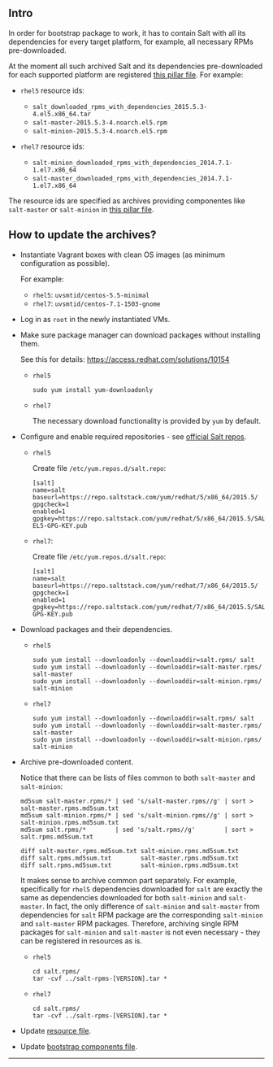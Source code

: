 
## Intro ##

In order for bootstrap package to work, it has to contain Salt with all
its dependencies for every target platform, for example,
all necessary RPMs pre-downloaded.

At the moment all such archived Salt and its dependencies pre-downloaded
for each supported platform are registered [this pillar file][1].
For example:

*   `rhel5` resource ids:

    *   `salt_downloaded_rpms_with_dependencies_2015.5.3-4.el5.x86_64.tar`
    *   `salt-master-2015.5.3-4.noarch.el5.rpm`
    *   `salt-minion-2015.5.3-4.noarch.el5.rpm`

*   `rhel7` resource ids:

    *   `salt-minion_downloaded_rpms_with_dependencies_2014.7.1-1.el7.x86_64`
    *   `salt-master_downloaded_rpms_with_dependencies_2014.7.1-1.el7.x86_64`

The resource ids are specified as archives providing componentes
like `salt-master` or `salt-minion` in [this pillar file][2].

## How to update the archives? ##

*   Instantiate Vagrant boxes with clean OS images
    (as minimum configuration as possible).

    For example:

    *   `rhel5`: `uvsmtid/centos-5.5-minimal`
    *   `rhel7`: `uvsmtid/centos-7.1-1503-gnome`

*   Log in as `root` in the newly instantiated VMs.

*   Make sure package manager can download packages without installing them.

    See this for details: https://access.redhat.com/solutions/10154

    *   `rhel5`

        ```
        sudo yum install yum-downloadonly
        ```

    *   `rhel7`

        The necessary download functionality is provided by `yum` by default.

*   Configure and enable required repositories - see [official Salt repos][3].

    *   `rhel5`

        Create file `/etc/yum.repos.d/salt.repo`:

        ```
        [salt]
        name=salt
        baseurl=https://repo.saltstack.com/yum/redhat/5/x86_64/2015.5/
        gpgcheck=1
        enabled=1
        gpgkey=https://repo.saltstack.com/yum/redhat/5/x86_64/2015.5/SALTSTACK-EL5-GPG-KEY.pub
        ```

    *   `rhel7`:

        Create file `/etc/yum.repos.d/salt.repo`:

        ```
        [salt]
        name=salt
        baseurl=https://repo.saltstack.com/yum/redhat/7/x86_64/2015.5/
        gpgcheck=1
        enabled=1
        gpgkey=https://repo.saltstack.com/yum/redhat/7/x86_64/2015.5/SALTSTACK-GPG-KEY.pub
        ```

*   Download packages and their dependencies.

    *   `rhel5`

        ```
        sudo yum install --downloadonly --downloaddir=salt.rpms/ salt
        sudo yum install --downloadonly --downloaddir=salt-master.rpms/ salt-master
        sudo yum install --downloadonly --downloaddir=salt-minion.rpms/ salt-minion
        ```

    *   `rhel7`

        ```
        sudo yum install --downloadonly --downloaddir=salt.rpms/ salt
        sudo yum install --downloadonly --downloaddir=salt-master.rpms/ salt-master
        sudo yum install --downloadonly --downloaddir=salt-minion.rpms/ salt-minion
        ```

*   Archive pre-downloaded content.

    Notice that there can be lists of files common to
    both `salt-master` and `salt-minion`:

    ```
    md5sum salt-master.rpms/* | sed 's/salt-master.rpms//g' | sort > salt-master.rpms.md5sum.txt
    md5sum salt-minion.rpms/* | sed 's/salt-minion.rpms//g' | sort > salt-minion.rpms.md5sum.txt
    md5sum salt.rpms/*        | sed 's/salt.rpms//g'        | sort > salt.rpms.md5sum.txt

    diff salt-master.rpms.md5sum.txt salt-minion.rpms.md5sum.txt
    diff salt.rpms.md5sum.txt        salt-master.rpms.md5sum.txt
    diff salt.rpms.md5sum.txt        salt-minion.rpms.md5sum.txt
    ```

    It makes sense to archive
    common part separately. For example, specifically for `rhel5`
    dependencies downloaded for `salt` are exactly the same as
    dependencies downloaded for both `salt-minion` and `salt-master`.
    In fact, the only difference of `salt-minion` and `salt-master` from
    dependencies for `salt` RPM package are the corresponding
    `salt-minion` and `salt-master` RPM packages. Therefore,
    archiving single RPM packages for `salt-minion` and `salt-master` is
    not even necessary - they can be registered in resources as is.

    *   `rhel5`

        ```
        cd salt.rpms/
        tar -cvf ../salt-rpms-[VERSION].tar *
        ```

    *   `rhel7`

        ```
        cd salt.rpms/
        tar -cvf ../salt-rpms-[VERSION].tar *
        ```

*   Update [resource file][1].

*   Update [bootstrap components file][2].

---

[1]: /pillars/profile/bootstrap/system_resources/salt.sls
[2]: /pillars/profile/bootstrap/system_features/static_bootstrap_configuration.sls
[3]: https://repo.saltstack.com/#rhel

